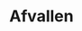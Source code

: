 ---
title: "Afvallen"
summary: "Pak overgewicht aan met een gezondere levensstijl"
icon: "asd"
weight: 50
---